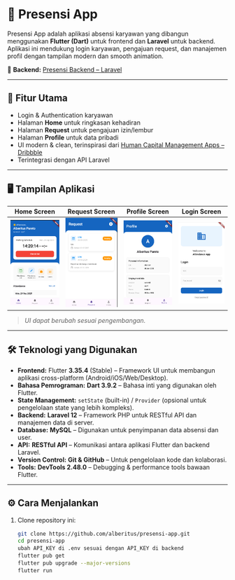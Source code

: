 # 📲 Presensi App

Presensi App adalah aplikasi absensi karyawan yang dibangun menggunakan **Flutter (Dart)** untuk frontend dan **Laravel** untuk backend.  
Aplikasi ini mendukung login karyawan, pengajuan request, dan manajemen profil dengan tampilan modern dan smooth animation.

🔗 **Backend:** [Presensi Backend – Laravel](https://github.com/alberitus/presensi-backend)

---

## 🚀 Fitur Utama
- Login & Authentication karyawan
- Halaman **Home** untuk ringkasan kehadiran
- Halaman **Request** untuk pengajuan izin/lembur
- Halaman **Profile** untuk data pribadi
- UI modern & clean, terinspirasi dari [Human Capital Management Apps – Dribbble](https://dribbble.com/shots/23052271-Human-Capital-Management-Apps)
- Terintegrasi dengan API Laravel

---

## 🖥️ Tampilan Aplikasi

| Home Screen | Request Screen | Profile Screen | Login Screen |
|-------------|----------------|----------------|--------------|
| ![Home](assets/images/Home-screen.png) | ![Request](assets/images/Requests-screen.png) | ![Profile](assets/images/Profile-screen.png) | ![Login](assets/images/Login-screen.png) |

> *UI dapat berubah sesuai pengembangan.*

---

## 🛠️ Teknologi yang Digunakan
- **Frontend:** Flutter **3.35.4** (Stable) – Framework UI untuk membangun aplikasi cross-platform (Android/iOS/Web/Desktop).
- **Bahasa Pemrograman:** **Dart 3.9.2** – Bahasa inti yang digunakan oleh Flutter.
- **State Management:** `setState` (built-in) / `Provider` (opsional untuk pengelolaan state yang lebih kompleks).
- **Backend:** **Laravel 12** – Framework PHP untuk RESTful API dan manajemen data di server.
- **Database:** **MySQL** – Digunakan untuk penyimpanan data absensi dan user.
- **API:** **RESTful API** – Komunikasi antara aplikasi Flutter dan backend Laravel.
- **Version Control:** **Git & GitHub** – Untuk pengelolaan kode dan kolaborasi.
- **Tools:** **DevTools 2.48.0** – Debugging & performance tools bawaan Flutter.

---

## ⚙️ Cara Menjalankan
1. Clone repository ini:
   ```bash
   git clone https://github.com/alberitus/presensi-app.git
   cd presensi-app
   ubah API_KEY di .env sesuai dengan API_KEY di backend
   flutter pub get
   flutter pub upgrade --major-versions
   flutter run
